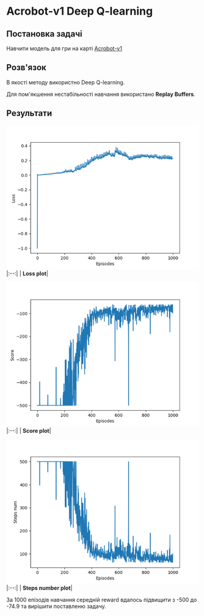 # Acrobot-v1 Deep Q-learning

## Постановка задачі 
  Навчити модель для гри на карті [Acrobot-v1]()
## Розв'язок

  В якості методу використно Deep Q-learning.
  
  Для пом'якшення нестабільності навчання використано **Replay Buffers**.
  
## Результати 
  
  ![Loss](images/Loss.png)
  |:--:|
  | <b>Loss plot</b>|
  
  ![Score](images/Score.png)
  |:--:|
  | <b>Score plot</b>|
  
  ![Steps_num](images/Steps_num.png)
  |:--:|
  | <b>Steps number plot</b>|
  
  За 1000 епізодів навчання середній reward вдалось підвищити з -500 до -74.9 та вирішити поставленю задачу.
  
